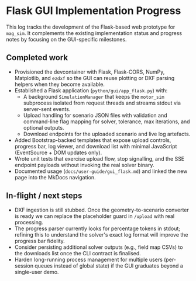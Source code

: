 # Flask GUI Implementation Progress

This log tracks the development of the Flask-based web prototype for `mag_sim`.
It complements the existing implementation status and progress notes by focusing
on the GUI-specific milestones.

## Completed work

- Provisioned the devcontainer with Flask, Flask-CORS, NumPy, Matplotlib, and
  `ezdxf` so the GUI can reuse plotting or DXF parsing helpers when they become
  available.
- Established a Flask application (`python/gui/app_flask.py`) with:
  - A background `SimulationManager` that keeps the `motor_sim` subprocess
    isolated from request threads and streams stdout via server-sent events.
  - Upload handling for scenario JSON files with validation and command-line
    flag mapping for solver, tolerance, max iterations, and optional outputs.
  - Download endpoints for the uploaded scenario and live log artefacts.
- Added Bootstrap-backed templates that expose upload controls, progress bar,
  log viewer, and download list with minimal JavaScript (EventSource + DOM
  updates only).
- Wrote unit tests that exercise upload flow, stop signalling, and the SSE
  endpoint payloads without invoking the real solver binary.
- Documented usage (`docs/user-guide/gui_flask.md`) and linked the new page into
  the MkDocs navigation.

## In-flight / next steps

- DXF ingestion is still stubbed. Once the geometry-to-scenario converter is
  ready we can replace the placeholder guard in `/upload` with real processing.
- The progress parser currently looks for percentage tokens in stdout; refining
  this to understand the solver's exact log format will improve the progress bar
  fidelity.
- Consider persisting additional solver outputs (e.g., field map CSVs) to the
  downloads list once the CLI contract is finalised.
- Harden long-running process management for multiple users (per-session queues
  instead of global state) if the GUI graduates beyond a single-user demo.
